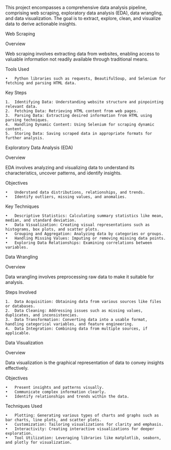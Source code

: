 This project encompasses a comprehensive data analysis pipeline, comprising web scraping, exploratory data analysis (EDA), data wrangling, and data visualization. The goal is to extract, explore, clean, and visualize data to derive actionable insights.

Web Scraping

Overview

Web scraping involves extracting data from websites, enabling access to valuable information not readily available through traditional means.

Tools Used

	•	Python libraries such as requests, BeautifulSoup, and Selenium for fetching and parsing HTML data.

Key Steps

	1.	Identifying Data: Understanding website structure and pinpointing relevant data.
	2.	Fetching Data: Retrieving HTML content from web pages.
	3.	Parsing Data: Extracting desired information from HTML using parsing techniques.
	4.	Handling Dynamic Content: Using Selenium for scraping dynamic content.
	5.	Storing Data: Saving scraped data in appropriate formats for further analysis.

Exploratory Data Analysis (EDA)

Overview

EDA involves analyzing and visualizing data to understand its characteristics, uncover patterns, and identify insights.

Objectives

	•	Understand data distributions, relationships, and trends.
	•	Identify outliers, missing values, and anomalies.

Key Techniques

	•	Descriptive Statistics: Calculating summary statistics like mean, median, and standard deviation.
	•	Data Visualization: Creating visual representations such as histograms, box plots, and scatter plots.
	•	Grouping and Aggregation: Analyzing data by categories or groups.
	•	Handling Missing Values: Imputing or removing missing data points.
	•	Exploring Data Relationships: Examining correlations between variables.

Data Wrangling

Overview

Data wrangling involves preprocessing raw data to make it suitable for analysis.

Steps Involved

	1.	Data Acquisition: Obtaining data from various sources like files or databases.
	2.	Data Cleaning: Addressing issues such as missing values, duplicates, and inconsistencies.
	3.	Data Transformation: Converting data into a usable format, handling categorical variables, and feature engineering.
	4.	Data Integration: Combining data from multiple sources, if applicable.

Data Visualization

Overview

Data visualization is the graphical representation of data to convey insights effectively.

Objectives

	•	Present insights and patterns visually.
	•	Communicate complex information clearly.
	•	Identify relationships and trends within the data.

Techniques Used

	•	Plotting: Generating various types of charts and graphs such as bar charts, line plots, and scatter plots.
	•	Customization: Tailoring visualizations for clarity and emphasis.
	•	Interactivity: Creating interactive visualizations for deeper exploration.
	•	Tool Utilization: Leveraging libraries like matplotlib, seaborn, and plotly for visualization.
